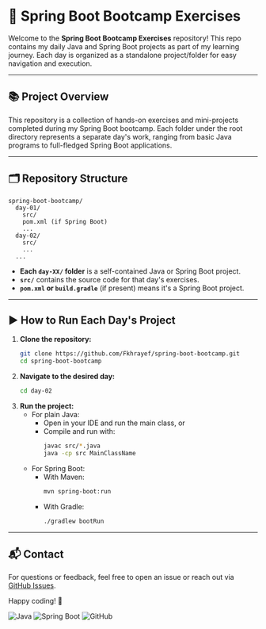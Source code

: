 # 🚀 Spring Boot Bootcamp Exercises

Welcome to the **Spring Boot Bootcamp Exercises** repository! This repo contains my daily Java and Spring Boot projects as part of my learning journey. Each day is organized as a standalone project/folder for easy navigation and execution.

---

## 📚 Project Overview

This repository is a collection of hands-on exercises and mini-projects completed during my Spring Boot bootcamp. Each folder under the root directory represents a separate day's work, ranging from basic Java programs to full-fledged Spring Boot applications.

---

## 🗂️ Repository Structure

```
spring-boot-bootcamp/
  day-01/
    src/
    pom.xml (if Spring Boot)
    ...
  day-02/
    src/
    ...
  ...
```

- **Each `day-XX/` folder** is a self-contained Java or Spring Boot project.
- **`src/`** contains the source code for that day's exercises.
- **`pom.xml` or `build.gradle`** (if present) means it's a Spring Boot project.

---

## ▶️ How to Run Each Day's Project

1. **Clone the repository:**
   ```sh
   git clone https://github.com/Fkhrayef/spring-boot-bootcamp.git
   cd spring-boot-bootcamp
   ```
2. **Navigate to the desired day:**
   ```sh
   cd day-02
   ```
3. **Run the project:**
   - For plain Java:
     - Open in your IDE and run the main class, or
     - Compile and run with:
       ```sh
       javac src/*.java
       java -cp src MainClassName
       ```
   - For Spring Boot:
     - With Maven:
       ```sh
       mvn spring-boot:run
       ```
     - With Gradle:
       ```sh
       ./gradlew bootRun
       ```

---

## 📬 Contact

For questions or feedback, feel free to open an issue or reach out via [GitHub Issues](https://github.com/Fkhrayef/spring-boot-bootcamp/issues).

Happy coding! 🎉

![Java](https://img.shields.io/badge/Java-ED8B00?style=for-the-badge&logo=java&logoColor=white)
![Spring Boot](https://img.shields.io/badge/Spring%20Boot-6DB33F?style=for-the-badge&logo=spring-boot&logoColor=white)
![GitHub](https://img.shields.io/badge/GitHub-100000?style=for-the-badge&logo=github&logoColor=white)
